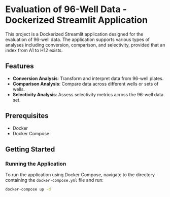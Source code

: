 # Evaluation of 96-Well Data - Dockerized Streamlit Application

This project is a Dockerized Streamlit application designed for the evaluation of 96-well data. The application supports various types of analyses including conversion, comparison, and selectivity, provided that an index from A1 to H12 exists.

## Features

- **Conversion Analysis**: Transform and interpret data from 96-well plates.
- **Comparison Analysis**: Compare data across different wells or sets of wells.
- **Selectivity Analysis**: Assess selectivity metrics across the 96-well data set.

## Prerequisites

- Docker
- Docker Compose

## Getting Started

### Running the Application

To run the application using Docker Compose, navigate to the directory containing the `docker-compose.yml` file and run:

```sh
docker-compose up -d
